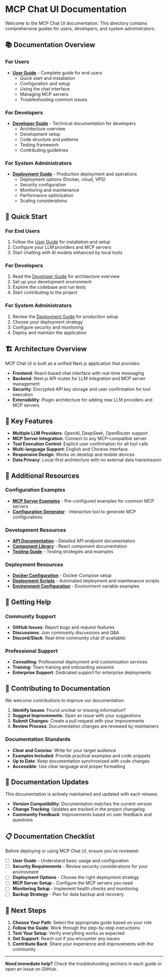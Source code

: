 # MCP Chat UI Documentation

Welcome to the MCP Chat UI documentation. This directory contains comprehensive guides for users, developers, and system administrators.

## 📚 Documentation Overview

### For Users
- **[User Guide](USER_GUIDE.md)** - Complete guide for end users
  - Quick start and installation
  - Configuration and setup
  - Using the chat interface
  - Managing MCP servers
  - Troubleshooting common issues

### For Developers
- **[Developer Guide](DEVELOPER_GUIDE.md)** - Technical documentation for developers
  - Architecture overview
  - Development setup
  - Code structure and patterns
  - Testing framework
  - Contributing guidelines

### For System Administrators
- **[Deployment Guide](DEPLOYMENT_GUIDE.md)** - Production deployment and operations
  - Deployment options (Docker, cloud, VPS)
  - Security configuration
  - Monitoring and maintenance
  - Performance optimization
  - Scaling considerations

## 🚀 Quick Start

### For End Users
1. Follow the [User Guide](USER_GUIDE.md) for installation and setup
2. Configure your LLM providers and MCP servers
3. Start chatting with AI models enhanced by local tools

### For Developers
1. Read the [Developer Guide](DEVELOPER_GUIDE.md) for architecture overview
2. Set up your development environment
3. Explore the codebase and run tests
4. Start contributing to the project

### For System Administrators
1. Review the [Deployment Guide](DEPLOYMENT_GUIDE.md) for production setup
2. Choose your deployment strategy
3. Configure security and monitoring
4. Deploy and maintain the application

## 🏗️ Architecture Overview

MCP Chat UI is built as a unified Next.js application that provides:

- **Frontend**: React-based chat interface with real-time messaging
- **Backend**: Next.js API routes for LLM integration and MCP server management
- **Security**: Encrypted API key storage and user confirmation for tool execution
- **Extensibility**: Plugin architecture for adding new LLM providers and MCP servers

## 🔧 Key Features

- **Multiple LLM Providers**: OpenAI, DeepSeek, OpenRouter support
- **MCP Server Integration**: Connect to any MCP-compatible server
- **Tool Execution Control**: Explicit user confirmation for all tool calls
- **Multi-language Support**: English and Chinese interface
- **Responsive Design**: Works on desktop and mobile devices
- **Data Privacy**: Local-first architecture with no external data transmission

## 📖 Additional Resources

### Configuration Examples
- **[MCP Server Examples](../examples/mcp-servers/)** - Pre-configured examples for common MCP servers
- **[Configuration Generator](../examples/generate-config.js)** - Interactive tool to generate MCP configurations

### Development Resources
- **[API Documentation](API.md)** - Detailed API endpoint documentation
- **[Component Library](COMPONENTS.md)** - React component documentation
- **[Testing Guide](TESTING.md)** - Testing strategies and examples

### Deployment Resources
- **[Docker Configuration](../docker-compose.yml)** - Docker Compose setup
- **[Deployment Scripts](../scripts/)** - Automated deployment and maintenance scripts
- **[Environment Configuration](../.env.example)** - Environment variable examples

## 🤝 Getting Help

### Community Support
- **GitHub Issues**: Report bugs and request features
- **Discussions**: Join community discussions and Q&A
- **Discord/Slack**: Real-time community chat (if available)

### Professional Support
- **Consulting**: Professional deployment and customization services
- **Training**: Team training and onboarding sessions
- **Enterprise Support**: Dedicated support for enterprise deployments

## 📝 Contributing to Documentation

We welcome contributions to improve our documentation:

1. **Identify Issues**: Found unclear or missing information?
2. **Suggest Improvements**: Open an issue with your suggestions
3. **Submit Changes**: Create a pull request with your improvements
4. **Review Process**: Documentation changes are reviewed by maintainers

### Documentation Standards
- **Clear and Concise**: Write for your target audience
- **Examples Included**: Provide practical examples and code snippets
- **Up to Date**: Keep documentation synchronized with code changes
- **Accessible**: Use clear language and proper formatting

## 🔄 Documentation Updates

This documentation is actively maintained and updated with each release:

- **Version Compatibility**: Documentation matches the current version
- **Change Tracking**: Updates are tracked in the project changelog
- **Community Feedback**: Improvements based on user feedback and questions

## 📋 Documentation Checklist

Before deploying or using MCP Chat UI, ensure you've reviewed:

- [ ] **User Guide** - Understand basic usage and configuration
- [ ] **Security Requirements** - Review security considerations for your environment
- [ ] **Deployment Options** - Choose the right deployment strategy
- [ ] **MCP Server Setup** - Configure the MCP servers you need
- [ ] **Monitoring Setup** - Implement health checks and monitoring
- [ ] **Backup Strategy** - Plan for data backup and recovery

## 🎯 Next Steps

1. **Choose Your Path**: Select the appropriate guide based on your role
2. **Follow the Guide**: Work through the step-by-step instructions
3. **Test Your Setup**: Verify everything works as expected
4. **Get Support**: Reach out if you encounter any issues
5. **Contribute Back**: Share your experience and improvements with the community

---

**Need immediate help?** Check the troubleshooting sections in each guide or open an issue on GitHub.